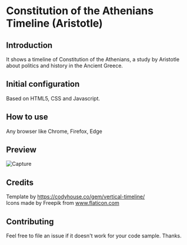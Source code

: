# Constitution of the Athenians Timeline (Aristotle)
## Introduction
It shows a timeline of Constitution of the Athenians, a study by Aristotle about politics and history in the Ancient Greece.   

## Initial configuration
Based on HTML5, CSS and Javascript.  
 
## How to use
 Any browser like Chrome, Firefox, Edge

## Preview
 ![Capture](https://user-images.githubusercontent.com/58741178/86548391-735f9700-bef9-11ea-8962-b311b193322e.PNG)

## Credits
Template by https://codyhouse.co/gem/vertical-timeline/<br/>
Icons made by Freepik from www.flaticon.com<br/>

## Contributing
Feel free to file an issue if it doesn't work for your code sample. Thanks.

